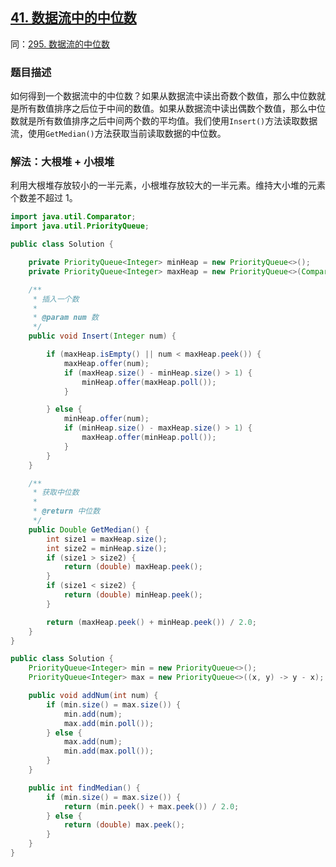 ## [41. 数据流中的中位数](https://leetcode.cn/problems/shu-ju-liu-zhong-de-zhong-wei-shu-lcof/)
同：[295. 数据流的中位数](https://leetcode.cn/problems/find-median-from-data-stream/description/)
### 题目描述

如何得到一个数据流中的中位数？如果从数据流中读出奇数个数值，那么中位数就是所有数值排序之后位于中间的数值。如果从数据流中读出偶数个数值，那么中位数就是所有数值排序之后中间两个数的平均值。我们使用`Insert()`方法读取数据流，使用`GetMedian()`方法获取当前读取数据的中位数。

### 解法：大根堆 + 小根堆

利用大根堆存放较小的一半元素，小根堆存放较大的一半元素。维持大小堆的元素个数差不超过 1。

```java
import java.util.Comparator;
import java.util.PriorityQueue;

public class Solution {

    private PriorityQueue<Integer> minHeap = new PriorityQueue<>();
    private PriorityQueue<Integer> maxHeap = new PriorityQueue<>(Comparator.reverseOrder());

    /**
     * 插入一个数
     *
     * @param num 数
     */
    public void Insert(Integer num) {

        if (maxHeap.isEmpty() || num < maxHeap.peek()) {
            maxHeap.offer(num);
            if (maxHeap.size() - minHeap.size() > 1) {
                minHeap.offer(maxHeap.poll());
            }

        } else {
            minHeap.offer(num);
            if (minHeap.size() - maxHeap.size() > 1) {
                maxHeap.offer(minHeap.poll());
            }
        }
    }

    /**
     * 获取中位数
     *
     * @return 中位数
     */
    public Double GetMedian() {
        int size1 = maxHeap.size();
        int size2 = minHeap.size();
        if (size1 > size2) {
            return (double) maxHeap.peek();
        }
        if (size1 < size2) {
            return (double) minHeap.peek();
        }

        return (maxHeap.peek() + minHeap.peek()) / 2.0;
    }
}
```

````java
public class Solution {
    PriorityQueue<Integer> min = new PriorityQueue<>();
    PriorityQueue<Integer> max = new PriorityQueue<>((x, y) -> y - x);

    public void addNum(int num) {
        if (min.size() = max.size()) {
            min.add(num);
            max.add(min.poll());
        } else {
            max.add(num);
            min.add(max.poll());
        }
    }

    public int findMedian() {
        if (min.size() = max.size()) {
            return (min.peek() + max.peek()) / 2.0;
        } else {
            return (double) max.peek();
        }
    }
}
````